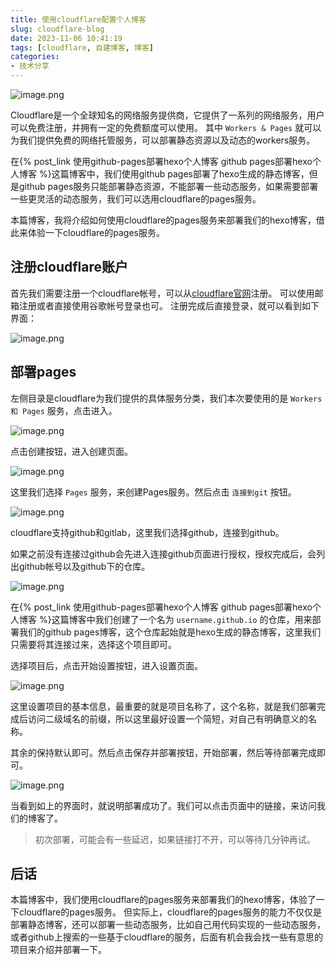 ```yaml
---
title: 使用cloudflare配置个人博客
slug: cloudflare-blog
date: 2023-11-06 10:41:19
tags: [cloudflare, 自建博客, 博客]
categories:
- 技术分享
---
```


![image.png](https://s2.loli.net/2024/11/06/j6z3hixufLqtK87.png)

Cloudflare是一个全球知名的网络服务提供商，它提供了一系列的网络服务，用户可以免费注册，并拥有一定的免费额度可以使用。
其中 `Workers & Pages` 就可以为我们提供免费的网络托管服务，可以部署静态资源以及动态的workers服务。

在{% post_link 使用github-pages部署hexo个人博客 github pages部署hexo个人博客  %}这篇博客中，我们使用github pages部署了hexo生成的静态博客，但是github pages服务只能部署静态资源，不能部署一些动态服务，如果需要部署一些更灵活的动态服务，我们可以选用cloudflare的pages服务。

<!-- more -->

本篇博客，我将介绍如何使用cloudflare的pages服务来部署我们的hexo博客，借此来体验一下cloudflare的pages服务。

## 注册cloudflare账户
首先我们需要注册一个cloudflare帐号，可以从[cloudflare官网](https://www.cloudflare.com/)注册。
可以使用邮箱注册或者直接使用谷歌帐号登录也可。
注册完成后直接登录，就可以看到如下界面：

![image.png](https://s2.loli.net/2024/11/06/tugV4O5GeE93m2L.png)

## 部署pages

左侧目录是cloudflare为我们提供的具体服务分类，我们本次要使用的是 `Workers 和 Pages` 服务，点击进入。

![image.png](https://s2.loli.net/2024/11/06/fqRp6yZ7sFiNWIt.png)

点击创建按钮，进入创建页面。

![image.png](https://s2.loli.net/2024/11/06/azyNAjF8SH2bZ1Q.png)

这里我们选择 `Pages` 服务，来创建Pages服务。然后点击 `连接到git` 按钮。

![image.png](https://s2.loli.net/2024/11/06/81QBumFG75ctRUJ.png)

cloudflare支持github和gitlab，这里我们选择github，连接到github。

如果之前没有连接过github会先进入连接github页面进行授权，授权完成后，会列出github帐号以及github下的仓库。

![image.png](https://s2.loli.net/2024/11/06/81QBumFG75ctRUJ.png)

在{% post_link 使用github-pages部署hexo个人博客 github pages部署hexo个人博客  %}这篇博客中我们创建了一个名为 `username.github.io` 的仓库，用来部署我们的github pages博客，这个仓库起始就是hexo生成的静态博客，这里我们只需要将其连接过来，选择这个项目即可。

选择项目后，点击开始设置按钮，进入设置页面。

![image.png](https://s2.loli.net/2024/11/06/UXgwroOIivNmYSK.png)

这里设置项目的基本信息，最重要的就是项目名称了，这个名称，就是我们部署完成后访问二级域名的前缀，所以这里最好设置一个简短，对自己有明确意义的名称。

其余的保持默认即可。然后点击保存并部署按钮，开始部署，然后等待部署完成即可。

![image.png](https://s2.loli.net/2024/11/06/a8NH4wPOWXSEyVf.png)

当看到如上的界面时，就说明部署成功了。我们可以点击页面中的链接，来访问我们的博客了。

> 初次部署，可能会有一些延迟，如果链接打不开，可以等待几分钟再试。

## 后话
本篇博客中，我们使用cloudflare的pages服务来部署我们的hexo博客，体验了一下cloudflare的pages服务。
但实际上，cloudflare的pages服务的能力不仅仅是部署静态博客，还可以部署一些动态服务，比如自己用代码实现的一些动态服务，或者github上搜索的一些基于cloudflare的服务，后面有机会我会找一些有意思的项目来介绍并部署一下。

